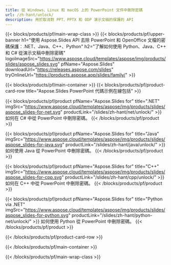 ```yaml
---
title: 從 Windows、Linux 和 macOS 上的 PowerPoint 文件中刪除密碼
url: /zh-hant/unlock/
description: 用於取消對 PPT、PPTX 和 ODP 演示文稿的保護的 API
---
```


{{< blocks/products/pf/main-wrap-class >}}
{{< blocks/products/pf/upper-banner h1="使用 Aspose.Slides API 去除 PowerPoint 和 OpenOffice 文檔的密碼保護：.NET、Java、C++、Python" h2="了解如何使用 Python、Java、C++ 和 C# 從演示文稿中刪除密碼" logoImageSrc="https://www.aspose.cloud/templates/aspose/img/products/slides/aspose_slides.svg" pfName="Aspose.Slides" downloadUrl="https://releases.aspose.com/slides" tryOnlineUrl="https://products.aspose.app/slides/family/" >}}

{{< blocks/products/pf/main-container >}}
{{< blocks/products/pf/product-card-row title="Aspose.Slides PowerPoint 代碼示例在線包括" >}}

{{< blocks/products/pf/product pfName="Aspose.Slides for" title=".NET" imgSrc="https://www.aspose.cloud/templates/aspose/img/products/slides/aspose_slides-for-net.svg" productLink="/slides/zh-hant/net/unlock/" >}}
如何在 C# 中從 PowerPoint 中刪除密碼。
{{< /blocks/products/pf/product >}}

{{< blocks/products/pf/product pfName="Aspose.Slides for" title="Java" imgSrc="https://www.aspose.cloud/templates/aspose/img/products/slides/aspose_slides-for-java.svg" productLink="/slides/zh-hant/java/unlock/" >}}
如何使用 Java 從 PowerPoint 中刪除密碼。
{{< /blocks/products/pf/product >}}

{{< blocks/products/pf/product pfName="Aspose.Slides for" title="C++" imgSrc="https://www.aspose.cloud/templates/aspose/img/products/slides/aspose_slides-for-cpp.svg" productLink="/slides/zh-hant/cpp/unlock/" >}}
如何在 C++ 中從 PowerPoint 中刪除密碼。
{{< /blocks/products/pf/product >}}

{{< blocks/products/pf/product pfName="Aspose.Slides for" title="Python via .NET" imgSrc="https://www.aspose.cloud/templates/aspose/img/products/slides/aspose_slides-for-python.svg" productLink="/slides/zh-hant/python-net/unlock/" >}}
如何使用 Python 從 PowerPoint 中刪除密碼。
{{< /blocks/products/pf/product >}}

{{< /blocks/products/pf/product-card-row >}}

{{< /blocks/products/pf/main-container >}}

{{< /blocks/products/pf/main-wrap-class >}}
